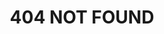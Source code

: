 ---
layout: 404
title: "404 NOT FOUND"
description: "Lorem ipsum dolor sit amet, consectetur adipiscing elit."
---